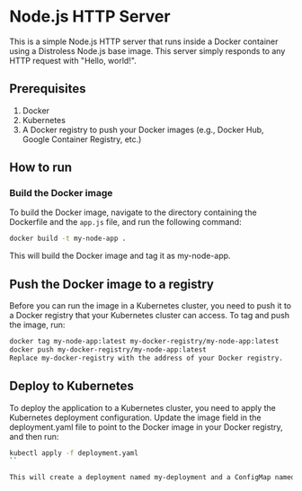 # Node.js HTTP Server

This is a simple Node.js HTTP server that runs inside a Docker container using a Distroless Node.js base image. This server simply responds to any HTTP request with "Hello, world!".

## Prerequisites

1. Docker
2. Kubernetes
3. A Docker registry to push your Docker images (e.g., Docker Hub, Google Container Registry, etc.)

## How to run

### Build the Docker image

To build the Docker image, navigate to the directory containing the Dockerfile and the `app.js` file, and run the following command:

```bash
docker build -t my-node-app .
```

This will build the Docker image and tag it as my-node-app.

## Push the Docker image to a registry

Before you can run the image in a Kubernetes cluster, you need to push it to a Docker registry that your Kubernetes cluster can access. To tag and push the image, run:

``` bash
docker tag my-node-app:latest my-docker-registry/my-node-app:latest
docker push my-docker-registry/my-node-app:latest
Replace my-docker-registry with the address of your Docker registry.
```

## Deploy to Kubernetes
To deploy the application to a Kubernetes cluster, you need to apply the Kubernetes deployment configuration. Update the image field in the deployment.yaml file to point to the Docker image in your Docker registry, and then run:

```bash
kubectl apply -f deployment.yaml
``

This will create a deployment named my-deployment and a ConfigMap named my-configmap in your Kubernetes cluster.